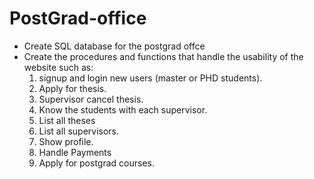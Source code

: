 # PostGrad-office
* Create SQL database for the postgrad offce
* Create the procedures and functions that handle the usability of the website such as:
  1. signup and login new users (master or PHD students).
  2. Apply for thesis.
  3. Supervisor cancel thesis.
  4. Know the students with each supervisor.
  5. List all theses
  6. List all supervisors.
  7. Show profile.
  8. Handle Payments
  9. Apply for postgrad courses.
